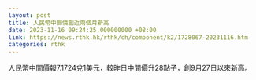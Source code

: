 ```yaml
---
layout: post
title: 人民幣中間價創近兩個月新高
date: 2023-11-16 09:24:25.000000000 +08:00
link: https://news.rthk.hk/rthk/ch/component/k2/1728067-20231116.htm
categories: rthk
---
```


人民幣中間價報7.1724兌1美元，較昨日中間價升28點子，創9月27日以來新高。
